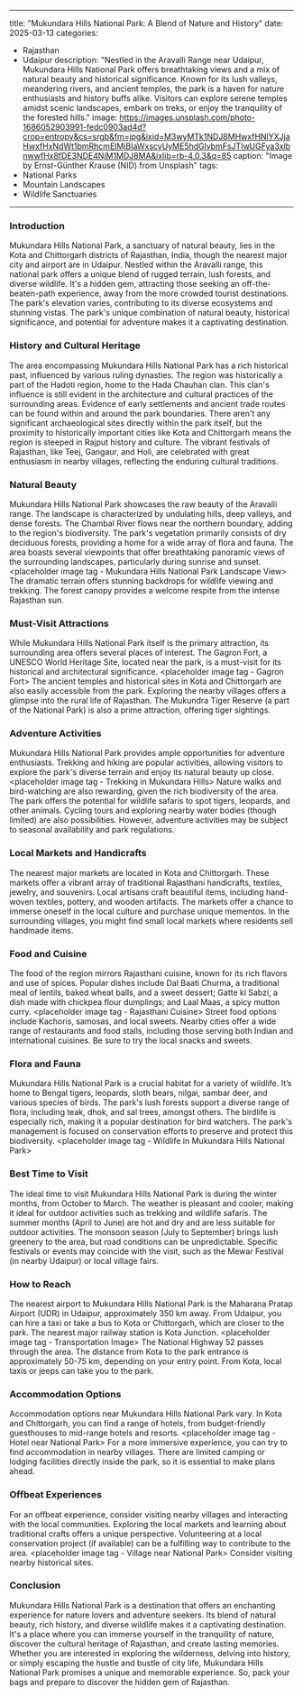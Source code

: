 
---
title: "Mukundara Hills National Park: A Blend of Nature and History"
date: 2025-03-13
categories:
  - Rajasthan
  - Udaipur
description: "Nestled in the Aravalli Range near Udaipur, Mukundara Hills National Park offers breathtaking views and a mix of natural beauty and historical significance. Known for its lush valleys, meandering rivers, and ancient temples, the park is a haven for nature enthusiasts and history buffs alike. Visitors can explore serene temples amidst scenic landscapes, embark on treks, or enjoy the tranquility of the forested hills."
image: https://images.unsplash.com/photo-1686052903991-fedc0903ad4d?crop=entropy&cs=srgb&fm=jpg&ixid=M3wyMTk1NDJ8MHwxfHNlYXJjaHwxfHxNdWt1bmRhcmElMjBIaWxscyUyME5hdGlvbmFsJTIwUGFya3xlbnwwfHx8fDE3NDE4NjM1MDJ8MA&ixlib=rb-4.0.3&q=85
caption: "Image by Ernst-Günther Krause (NID) from Unsplash"
tags: 
  - National Parks
  - Mountain Landscapes
  - Wildlife Sanctuaries
---


### **Introduction**

Mukundara Hills National Park, a sanctuary of natural beauty, lies in the Kota and Chittorgarh districts of Rajasthan, India, though the nearest major city and airport are in Udaipur. Nestled within the Aravalli range, this national park offers a unique blend of rugged terrain, lush forests, and diverse wildlife. It's a hidden gem, attracting those seeking an off-the-beaten-path experience, away from the more crowded tourist destinations. The park's elevation varies, contributing to its diverse ecosystems and stunning vistas. The park's unique combination of natural beauty, historical significance, and potential for adventure makes it a captivating destination.

### **History and Cultural Heritage**

The area encompassing Mukundara Hills National Park has a rich historical past, influenced by various ruling dynasties. The region was historically a part of the Hadoti region, home to the Hada Chauhan clan. This clan's influence is still evident in the architecture and cultural practices of the surrounding areas. Evidence of early settlements and ancient trade routes can be found within and around the park boundaries. There aren't any significant archaeological sites directly within the park itself, but the proximity to historically important cities like Kota and Chittorgarh means the region is steeped in Rajput history and culture. The vibrant festivals of Rajasthan, like Teej, Gangaur, and Holi, are celebrated with great enthusiasm in nearby villages, reflecting the enduring cultural traditions.

### **Natural Beauty**

Mukundara Hills National Park showcases the raw beauty of the Aravalli range. The landscape is characterized by undulating hills, deep valleys, and dense forests. The Chambal River flows near the northern boundary, adding to the region's biodiversity. The park's vegetation primarily consists of dry deciduous forests, providing a home for a wide array of flora and fauna. The area boasts several viewpoints that offer breathtaking panoramic views of the surrounding landscapes, particularly during sunrise and sunset. <placeholder image tag - Mukundara Hills National Park Landscape View> The dramatic terrain offers stunning backdrops for wildlife viewing and trekking. The forest canopy provides a welcome respite from the intense Rajasthan sun.

### **Must-Visit Attractions**

While Mukundara Hills National Park itself is the primary attraction, its surrounding area offers several places of interest. The Gagron Fort, a UNESCO World Heritage Site, located near the park, is a must-visit for its historical and architectural significance. <placeholder image tag - Gagron Fort> The ancient temples and historical sites in Kota and Chittorgarh are also easily accessible from the park. Exploring the nearby villages offers a glimpse into the rural life of Rajasthan. The Mukundra Tiger Reserve (a part of the National Park) is also a prime attraction, offering tiger sightings.

### **Adventure Activities**

Mukundara Hills National Park provides ample opportunities for adventure enthusiasts. Trekking and hiking are popular activities, allowing visitors to explore the park's diverse terrain and enjoy its natural beauty up close. <placeholder image tag - Trekking in Mukundara Hills> Nature walks and bird-watching are also rewarding, given the rich biodiversity of the area. The park offers the potential for wildlife safaris to spot tigers, leopards, and other animals. Cycling tours and exploring nearby water bodies (though limited) are also possibilities. However, adventure activities may be subject to seasonal availability and park regulations.

### **Local Markets and Handicrafts**

The nearest major markets are located in Kota and Chittorgarh. These markets offer a vibrant array of traditional Rajasthani handicrafts, textiles, jewelry, and souvenirs. Local artisans craft beautiful items, including hand-woven textiles, pottery, and wooden artifacts. The markets offer a chance to immerse oneself in the local culture and purchase unique mementos. In the surrounding villages, you might find small local markets where residents sell handmade items.

### **Food and Cuisine**

The food of the region mirrors Rajasthani cuisine, known for its rich flavors and use of spices. Popular dishes include Dal Baati Churma, a traditional meal of lentils, baked wheat balls, and a sweet dessert; Gatte ki Sabzi, a dish made with chickpea flour dumplings; and Laal Maas, a spicy mutton curry. <placeholder image tag - Rajasthani Cuisine> Street food options include Kachoris, samosas, and local sweets. Nearby cities offer a wide range of restaurants and food stalls, including those serving both Indian and international cuisines. Be sure to try the local snacks and sweets.

### **Flora and Fauna**

Mukundara Hills National Park is a crucial habitat for a variety of wildlife. It’s home to Bengal tigers, leopards, sloth bears, nilgai, sambar deer, and various species of birds. The park's lush forests support a diverse range of flora, including teak, dhok, and sal trees, amongst others. The birdlife is especially rich, making it a popular destination for bird watchers. The park's management is focused on conservation efforts to preserve and protect this biodiversity. <placeholder image tag - Wildlife in Mukundara Hills National Park>

### **Best Time to Visit**

The ideal time to visit Mukundara Hills National Park is during the winter months, from October to March. The weather is pleasant and cooler, making it ideal for outdoor activities such as trekking and wildlife safaris. The summer months (April to June) are hot and dry and are less suitable for outdoor activities. The monsoon season (July to September) brings lush greenery to the area, but road conditions can be unpredictable. Specific festivals or events may coincide with the visit, such as the Mewar Festival (in nearby Udaipur) or local village fairs.

### **How to Reach**

The nearest airport to Mukundara Hills National Park is the Maharana Pratap Airport (UDR) in Udaipur, approximately 350 km away. From Udaipur, you can hire a taxi or take a bus to Kota or Chittorgarh, which are closer to the park. The nearest major railway station is Kota Junction. <placeholder image tag - Transportation Image> The National Highway 52 passes through the area. The distance from Kota to the park entrance is approximately 50-75 km, depending on your entry point. From Kota, local taxis or jeeps can take you to the park.

### **Accommodation Options**

Accommodation options near Mukundara Hills National Park vary. In Kota and Chittorgarh, you can find a range of hotels, from budget-friendly guesthouses to mid-range hotels and resorts. <placeholder image tag - Hotel near National Park> For a more immersive experience, you can try to find accommodation in nearby villages. There are limited camping or lodging facilities directly inside the park, so it is essential to make plans ahead.

### **Offbeat Experiences**

For an offbeat experience, consider visiting nearby villages and interacting with the local communities. Exploring the local markets and learning about traditional crafts offers a unique perspective. Volunteering at a local conservation project (if available) can be a fulfilling way to contribute to the area. <placeholder image tag - Village near National Park> Consider visiting nearby historical sites.

### **Conclusion**

Mukundara Hills National Park is a destination that offers an enchanting experience for nature lovers and adventure seekers. Its blend of natural beauty, rich history, and diverse wildlife makes it a captivating destination. It's a place where you can immerse yourself in the tranquility of nature, discover the cultural heritage of Rajasthan, and create lasting memories. Whether you are interested in exploring the wilderness, delving into history, or simply escaping the hustle and bustle of city life, Mukundara Hills National Park promises a unique and memorable experience. So, pack your bags and prepare to discover the hidden gem of Rajasthan.


